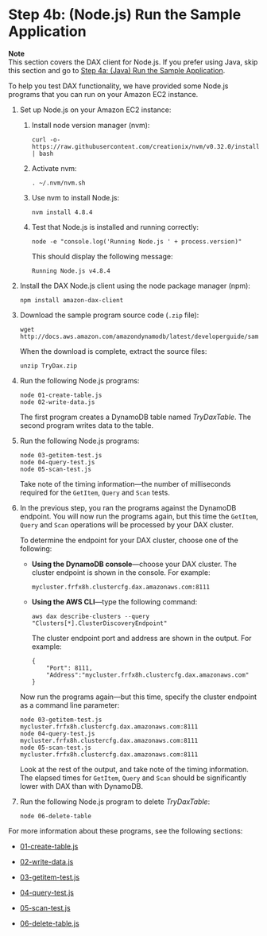 # Step 4b: \(Node\.js\) Run the Sample Application<a name="DAX.client.run-application-nodejs"></a>

**Note**  
This section covers the DAX client for Node\.js\. If you prefer using Java, skip this section and go to [Step 4a: \(Java\) Run the Sample Application](DAX.client.run-application-java.md)\.

 To help you test DAX functionality, we have provided some Node\.js programs that you can run on your Amazon EC2 instance\.

1. Set up Node\.js on your Amazon EC2 instance:

   1. Install node version manager \(nvm\):

      ```
      curl -o- https://raw.githubusercontent.com/creationix/nvm/v0.32.0/install.sh | bash
      ```

   1. Activate nvm:

      ```
      . ~/.nvm/nvm.sh
      ```

   1. Use nvm to install Node\.js:

      ```
      nvm install 4.8.4
      ```

   1. Test that Node\.js is installed and running correctly:

      ```
      node -e "console.log('Running Node.js ' + process.version)"
      ```

      This should display the following message:

      `Running Node.js v4.8.4`

1. Install the DAX Node\.js client using the node package manager \(npm\):

   ```
   npm install amazon-dax-client
   ```

1. Download the sample program source code \(`.zip` file\):

   ```
   wget http://docs.aws.amazon.com/amazondynamodb/latest/developerguide/samples/TryDax.zip
   ```

   When the download is complete, extract the source files:

   ```
   unzip TryDax.zip
   ```

1. Run the following Node\.js programs:

   ```
   node 01-create-table.js
   node 02-write-data.js
   ```

   The first program creates a DynamoDB table named *TryDaxTable*\. The second program writes data to the table\.

1. Run the following Node\.js programs:

   ```
   node 03-getitem-test.js
   node 04-query-test.js
   node 05-scan-test.js
   ```

    Take note of the timing information—the number of milliseconds required for the `GetItem`, `Query` and `Scan` tests\.

1. In the previous step, you ran the programs against the DynamoDB endpoint\. You will now run the programs again, but this time the `GetItem`, `Query` and `Scan` operations will be processed by your DAX cluster\.

   To determine the endpoint for your DAX cluster, choose one of the following:

   + **Using the DynamoDB console**—choose your DAX cluster\. The cluster endpoint is shown in the console\. For example: 

     ```
     mycluster.frfx8h.clustercfg.dax.amazonaws.com:8111
     ```

   + **Using the AWS CLI**—type the following command:

     ```
     aws dax describe-clusters --query "Clusters[*].ClusterDiscoveryEndpoint"
     ```

     The cluster endpoint port and address are shown in the output\. For example: 

     ```
     {
         "Port": 8111, 
         "Address":"mycluster.frfx8h.clustercfg.dax.amazonaws.com"
     }
     ```

   Now run the programs again—but this time, specify the cluster endpoint as a command line parameter:

   ```
   node 03-getitem-test.js mycluster.frfx8h.clustercfg.dax.amazonaws.com:8111
   node 04-query-test.js mycluster.frfx8h.clustercfg.dax.amazonaws.com:8111
   node 05-scan-test.js mycluster.frfx8h.clustercfg.dax.amazonaws.com:8111
   ```

   Look at the rest of the output, and take note of the timing information\. The elapsed times for `GetItem`, `Query` and `Scan` should be significantly lower with DAX than with DynamoDB\.

1. Run the following Node\.js program to delete *TryDaxTable*:

   ```
   node 06-delete-table
   ```

For more information about these programs, see the following sections:

+ [01\-create\-table\.js](DAX.client.run-application-nodejs.01-create-table.md)

+ [02\-write\-data\.js](DAX.client.run-application-nodejs.02-write-data.md)

+ [03\-getitem\-test\.js](DAX.client.run-application-nodejs.03-getitem-test.md)

+ [04\-query\-test\.js](DAX.client.run-application-nodejs.04-query-test.md)

+ [05\-scan\-test\.js](DAX.client.run-application-nodejs.05-scan-test.md)

+ [06\-delete\-table\.js](DAX.client.run-application-nodejs.06-delete-table.md)